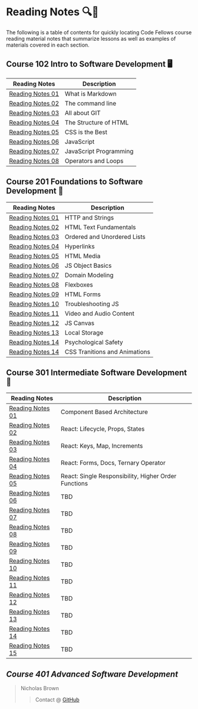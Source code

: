# Reading Notes 🔍📝

The following is a table of contents for quickly locating Code Fellows course reading material notes that summarize lessons as well as examples of materials covered in each section.

## Course 102 Intro to Software Development 🖥️

| Reading Notes | Description |
| --- | --- |
| [Reading Notes 01](102/102_Reading_01.md) | What is Markdown |
| [Reading Notes 02](102/102_Reading_02.md) | The command line |
| [Reading Notes 03](102/102_Reading_03.md) | All about GIT |
| [Reading Notes 04](102/102_Reading_04.md) | The Structure of HTML |
| [Reading Notes 05](102/102_Reading_05.md) | CSS is the Best |
| [Reading Notes 06](102/102_Reading_06.md) | JavaScript |
| [Reading Notes 07](102/102_Reading_07.md) | JavaScript Programming |
| [Reading Notes 08](102/102_Reading_08.md) | Operators and Loops |

## Course 201 Foundations to Software Development 🌱

| Reading Notes | Description |
| --- | --- |
| [Reading Notes 01](201/201_Reading_01.md) | HTTP and Strings |
| [Reading Notes 02](201/201_Reading_02.md) | HTML Text Fundamentals |
| [Reading Notes 03](201/201_Reading_03.md) | Ordered and Unordered Lists |
| [Reading Notes 04](201/201_Reading_04.md) | Hyperlinks |
| [Reading Notes 05](201/201_Reading_05.md) | HTML Media |
| [Reading Notes 06](201/201_Reading_06.md) | JS Object Basics |
| [Reading Notes 07](201/201_Reading_07.md) | Domain Modeling |
| [Reading Notes 08](201/201_Reading_08.md) | Flexboxes |
| [Reading Notes 09](201/201_Reading_09.md) | HTML Forms |
| [Reading Notes 10](201/201_Reading_10.md) | Troubleshooting JS |
| [Reading Notes 11](201/201_Reading_11.md) | Video and Audio Content |
| [Reading Notes 12](201/201_Reading_12.md) | JS Canvas |
| [Reading Notes 13](201/201_Reading_13.md) | Local Storage |
| [Reading Notes 14](201/201_Reading_14_PsychologicalSafety.md) | Psychological Safety |
 [Reading Notes 14](201/201_Reading_14.md) | CSS Tranitions and Animations |

## Course 301 Intermediate Software Development 🚀

| Reading Notes | Description |
| --- | --- |
| [Reading Notes 01](301/301_Reading_01.md) | Component Based Architecture |
| [Reading Notes 02](301/301_Reading_02.md) | React: Lifecycle, Props, States |
| [Reading Notes 03](301/301_Reading_03.md) | React: Keys, Map, Increments |
| [Reading Notes 04](301/301_Reading_04.md) | React: Forms, Docs, Ternary Operator |
| [Reading Notes 05](301/301_Reading_05.md) | React: Single Responsibility, Higher Order Functions |
| [Reading Notes 06](301/301_Reading_06.md) | TBD |
| [Reading Notes 07](301/301_Reading_07.md) | TBD |
| [Reading Notes 08](301/301_Reading_08.md) | TBD |
| [Reading Notes 09](301/301_Reading_09.md) | TBD |
| [Reading Notes 10](301/301_Reading_10.md) | TBD |
| [Reading Notes 11](301/301_Reading_11.md) | TBD |
| [Reading Notes 12](301/301_Reading_12.md) | TBD |
| [Reading Notes 13](301/301_Reading_13.md) | TBD |
| [Reading Notes 14](301/301_Reading_14.md) | TBD |
| [Reading Notes 15](301/301_Reading_15.md) | TBD |

## *Course 401 Advanced Software Development*

> Nicholas Brown
>> Contact @ [GitHub](https://github.com/NicholasBrown-01)
